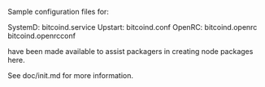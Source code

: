 Sample configuration files for:

SystemD: bitcoind.service
Upstart: bitcoind.conf
OpenRC:  bitcoind.openrc
         bitcoind.openrcconf

have been made available to assist packagers in creating node packages here.

See doc/init.md for more information.
